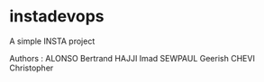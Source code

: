 # instadevops
A simple INSTA project 

Authors : 
ALONSO Bertrand
HAJJI Imad
SEWPAUL Geerish
CHEVI Christopher
